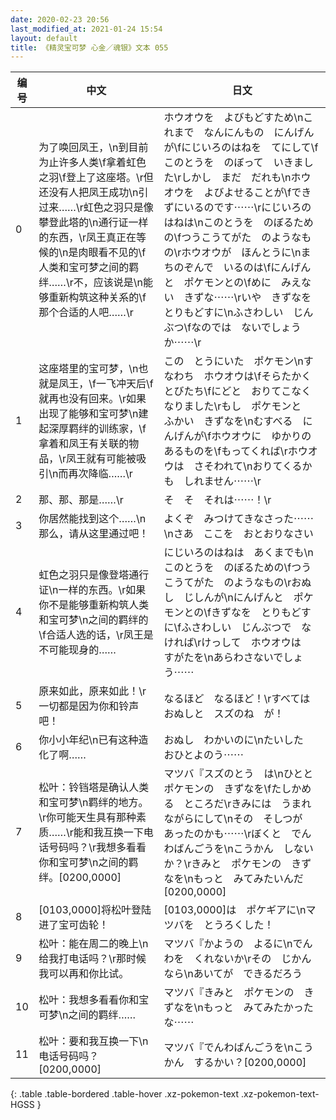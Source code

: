 ```yaml
---
date: 2020-02-23 20:56
last_modified_at: 2021-01-24 15:54
layout: default
title: 《精灵宝可梦 心金／魂银》文本 055
---
```

| 编号 | 中文 | 日文 |
| ---- | ---- | ---- |
| 0 | 为了唤回凤王，\n到目前为止许多人类\f拿着虹色之羽\f登上了这座塔。\r但还没有人把凤王成功\n引过来……\r虹色之羽只是像攀登此塔的\n通行证一样的东西，\r凤王真正在等候的\n是肉眼看不见的\f人类和宝可梦之间的羁绊……\r不，应该说是\n能够重新构筑这种关系的\f那个合适的人吧……\r | ホウオウを　よびもどすため\nこれまで　なんにんもの　にんげんが\fにじいろのはねを　てにして\fこのとうを　のぼって　いきました\rしかし　まだ　だれも\nホウオウを　よびよせることが\fできずにいるのです⋯⋯\rにじいろのはねは\nこのとうを　のぼるための\fつうこうてがた　のようなもの\rホウオウが　ほんとうに\nまちのぞんで　いるのは\fにんげんと　ポケモンとの\fめに　みえない　きずな⋯⋯\rいや　きずなを　とりもどすに\nふさわしい　じんぶつ\fなのでは　ないでしょうか⋯⋯\r |
| 1 | 这座塔里的宝可梦，\n也就是凤王，\f一飞冲天后\f就再也没有回来。\r如果出现了能够和宝可梦\n建起深厚羁绊的训练家，\f拿着和凤王有关联的物品，\r凤王就有可能被吸引\n而再次降临……\r | この　とうにいた　ポケモン\nすなわち　ホウオウは\fそらたかく　とびたち\fにどと　おりてこなく　なりました\rもし　ポケモンと　ふかい　きずなを\nむすべる　にんげんが\fホウオウに　ゆかりの　あるものを\fもってくれば\rホウオウは　さそわれて\nおりてくるかも　しれません⋯⋯\r |
| 2 | 那、那、那是……\r | そ　そ　それは⋯⋯！\r |
| 3 | 你居然能找到这个……\n那么，请从这里通过吧！ | よくぞ　みつけてきなさった⋯⋯\nさあ　ここを　おとおりなさい |
| 4 | 虹色之羽只是像登塔通行证\n一样的东西。\r如果你不是能够重新构筑人类和宝可梦\n之间的羁绊的\f合适人选的话，\r凤王是不可能现身的…… | にじいろのはねは　あくまでも\nこのとうを　のぼるための\fつうこうてがた　のようなもの\rおぬし　じしんが\nにんげんと　ポケモンとの\fきずなを　とりもどすに\fふさわしい　じんぶつで　なければ\rけっして　ホウオウは　すがたを\nあらわさないでしょう⋯⋯ |
| 5 | 原来如此，原来如此！\r一切都是因为你和铃声吧！ | なるほど　なるほど！\rすべては　おぬしと　スズのね　が！ |
| 6 | 你小小年纪\n已有这种造化了啊…… | おぬし　わかいのに\nたいした　おひとよのう⋯⋯ |
| 7 | 松叶：铃铛塔是确认人类和宝可梦\n羁绊的地方。\r你可能天生具有那种素质……\r能和我互换一下电话号码吗？\r我想多看看你和宝可梦\n之间的羁绊。[0200,0000] | マツバ『スズのとう　は\nひとと　ポケモンの　きずなを\fたしかめる　ところだ\rきみには　うまれながらにして\nその　そしつが　あったのかも⋯⋯\rぼくと　でんわばんごうを\nこうかん　しないか？\rきみと　ポケモンの　きずなを\nもっと　みてみたいんだ[0200,0000] |
| 8 | [0103,0000]将松叶登陆进了宝可齿轮！ | [0103,0000]は　ポケギアに\nマツバを　とうろくした！ |
| 9 | 松叶：能在周二的晚上\n给我打电话吗？\r那时候我可以再和你比试。 | マツバ『かようの　よるに\nでんわを　くれないか\rその　じかんなら\nあいてが　できるだろう |
| 10 | 松叶：我想多看看你和宝可梦\n之间的羁绊…… | マツバ『きみと　ポケモンの　きずなを\nもっと　みてみたかったな⋯⋯ |
| 11 | 松叶：要和我互换一下\n电话号码吗？[0200,0000] | マツバ『でんわばんごうを\nこうかん　するかい？[0200,0000] |
{: .table .table-bordered .table-hover .xz-pokemon-text .xz-pokemon-text-HGSS }